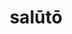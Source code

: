 ---
title: salūtō
meaning: to greet
ch: 7
pos: verb
secondppstem: salūt
infend: āre
infhyph: -āre
conjugation: first
derivative: salutation, salutatorian
---